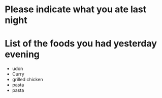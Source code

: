 # Please indicate what you ate last night

# List of the foods you had yesterday evening
- udon
- Curry
- grilled chicken
- pasta
- pasta
